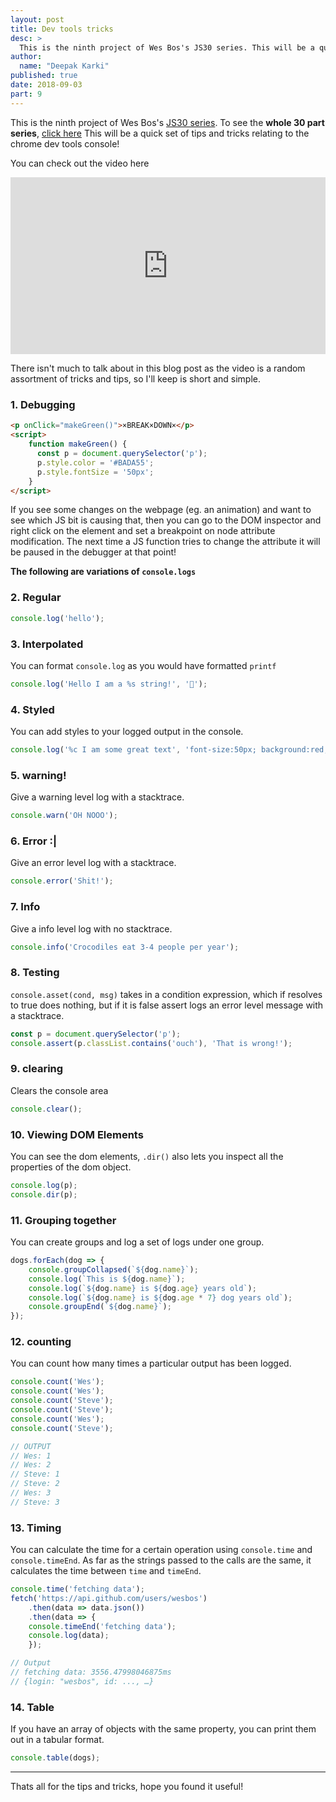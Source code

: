 ```yaml
---
layout: post
title: Dev tools tricks
desc: >
  This is the ninth project of Wes Bos's JS30 series. This will be a quick set of tips and tricks relating to the chrome dev tools console!
author:
  name: "Deepak Karki"
published: true
date: 2018-09-03
part: 9
---
```



This is the ninth project of Wes Bos's [JS30 series](https://javascript30.com/friend/DISCOVERDEV). To see the **whole 30 part series**, [click here](../)
This will be a quick set of tips and tricks relating to the chrome dev tools console!

You can check out the video here

<style>.embed-container { position: relative; padding-bottom: 56.25%; height: 0; overflow: hidden; max-width: 100%; } .embed-container iframe, .embed-container object, .embed-container embed { position: absolute; top: 0; left: 0; width: 100%; height: 100%; }</style><div class='embed-container'><iframe src='https://www.youtube.com/embed/xkzDaKwinA8' frameborder='0' allowfullscreen></iframe></div>

There isn't much to talk about in this blog post as the video is a random assortment of tricks and tips, so I'll keep is short and simple.

### 1. Debugging

```html
<p onClick="makeGreen()">×BREAK×DOWN×</p>
<script>
    function makeGreen() {
      const p = document.querySelector('p');
      p.style.color = '#BADA55';
      p.style.fontSize = '50px';
    }
</script>
```

If you see some changes on the webpage (eg. an animation) and want to see which JS bit is causing that, then you can go to the DOM inspector and right click on the element and set a breakpoint on node attribute modification. The next time a JS function tries to change the attribute it will be paused in the debugger at that point!

**The following are variations of `console.logs`**

### 2. Regular

```js
console.log('hello');
```


### 3. Interpolated

You can format `console.log` as you would have formatted `printf`
```js
console.log('Hello I am a %s string!', '💩');
```


### 4. Styled

You can add styles to your logged output in the console.

```js
console.log('%c I am some great text', 'font-size:50px; background:red; text-shadow: 10px 10px 0 blue')
```


### 5. warning!

Give a warning level log with a stacktrace.
```js
console.warn('OH NOOO');
```


### 6. Error :|

Give an error level log with a stacktrace.
```js
console.error('Shit!');
```


### 7. Info

Give a info level log with no stacktrace.
```js
console.info('Crocodiles eat 3-4 people per year');
```


### 8. Testing

`console.asset(cond, msg)` takes in a condition expression, which if resolves to true does nothing, but if it is false assert logs an error level message with a stacktrace.

```js
const p = document.querySelector('p');
console.assert(p.classList.contains('ouch'), 'That is wrong!');
```

### 9. clearing

Clears the console area
```js
console.clear();
```

### 10. Viewing DOM Elements

You can see the dom elements, `.dir()` also lets you inspect all the properties of the dom object.

```js
console.log(p);
console.dir(p);
```


### 11. Grouping together

You can create groups and log a set of logs under one group.

```js
dogs.forEach(dog => {
    console.groupCollapsed(`${dog.name}`);
    console.log(`This is ${dog.name}`);
    console.log(`${dog.name} is ${dog.age} years old`);
    console.log(`${dog.name} is ${dog.age * 7} dog years old`);
    console.groupEnd(`${dog.name}`);
});
```


### 12. counting

You can count how many times a particular output has been logged.

```js
console.count('Wes');
console.count('Wes');
console.count('Steve');
console.count('Steve');
console.count('Wes');
console.count('Steve');

// OUTPUT
// Wes: 1
// Wes: 2
// Steve: 1
// Steve: 2
// Wes: 3
// Steve: 3
```

### 13. Timing

You can calculate the time for a certain operation using `console.time` and `console.timeEnd`. As far as the strings passed to the calls are the same, it calculates the time between `time` and `timeEnd`. 

```js
console.time('fetching data');
fetch('https://api.github.com/users/wesbos')
    .then(data => data.json())
    .then(data => {
    console.timeEnd('fetching data');
    console.log(data);
    });

// Output
// fetching data: 3556.47998046875ms
// {login: "wesbos", id: ..., …}
```

### 14. Table

If you have an array of objects with the same property, you can print them out in a tabular format.

```js
console.table(dogs);
```

----

Thats all for the tips and tricks, hope you found it useful!